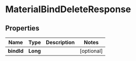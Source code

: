 

# MaterialBindDeleteResponse


## Properties

Name | Type | Description | Notes
------------ | ------------- | ------------- | -------------
**bindId** | **Long** |  |  [optional]



